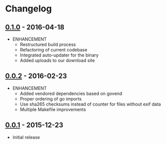 # Changelog

## [0.1.0](https://github.com/webhippie/medialize/releases/tag/v0.1.0) - 2016-04-18

* ENHANCEMENT
  * Restructured build process
  * Refactoring of current codebase
  * Integrated auto-updater for the binary
  * Added uploads to our download site

## [0.0.2](https://github.com/webhippie/medialize/releases/tag/v0.0.2) - 2016-02-23

* ENHANCEMENT
  * Added vendored dependencies based on govend
  * Proper ordering of go imports
  * Use sha265 checksums instead of counter for files without exif data
  * Multiple Makefile improvements

## [0.0.1](https://github.com/webhippie/medialize/releases/tag/v0.0.1) - 2015-12-23

* Initial release
